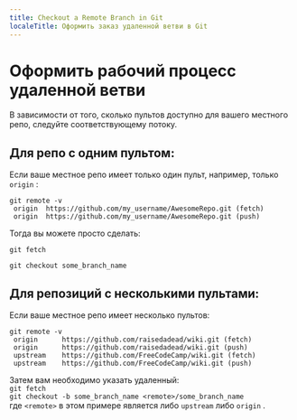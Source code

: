 ```yaml
---
title: Checkout a Remote Branch in Git
localeTitle: Оформить заказ удаленной ветви в Git
---
```

# Оформить рабочий процесс удаленной ветви

В зависимости от того, сколько пультов доступно для вашего местного репо, следуйте соответствующему потоку.

## Для репо с одним пультом:

Если ваше местное репо имеет только один пульт, например, только `origin` :
```
git remote -v 
 origin  https://github.com/my_username/AwesomeRepo.git (fetch) 
 origin  https://github.com/my_username/AwesomeRepo.git (push) 
```

Тогда вы можете просто сделать:

`git fetch`

`git checkout some_branch_name`

## Для репозиций с несколькими пультами:

Если ваше местное репо имеет несколько пультов:
```
git remote -v 
 origin      https://github.com/raisedadead/wiki.git (fetch) 
 origin      https://github.com/raisedadead/wiki.git (push) 
 upstream    https://github.com/FreeCodeCamp/wiki.git (fetch) 
 upstream    https://github.com/FreeCodeCamp/wiki.git (push) 
```

Затем вам необходимо указать удаленный:  
`git fetch`  
`git checkout -b some_branch_name <remote>/some_branch_name`  
где `<remote>` в этом примере является либо `upstream` либо `origin` .